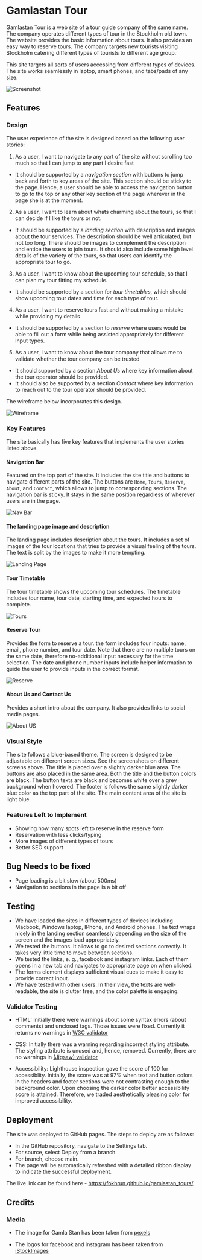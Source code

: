 # Gamlastan Tour

Gamlastan Tour is a web site of a tour guide company of the same name. The company operates different types of tour in the Stockholm old town. The website provides the basic information about tours. It also provides an easy way to reserve tours. The company targets new tourists visiting Stockholm catering different types of tourists to different age group. 

This site targets all sorts of users accessing from different types of devices. The site works seamlessly in laptop, smart phones, and tabs/pads of any size. 

![Screenshot](https://github.com/fokhrun/gamlastan_tours/blob/main/images/screenshots.png)


## Features 

### Design

The user experience of the site is designed based on the following user stories:

1. As a user, I want to navigate to any part of the site without scrolling too much so that I can jump to any part I desire fast 
- It should be supported by a *navigation section* with buttons to jump back and forth to key areas of the site. This section should be sticky to the page. Hence, a user should be able to access the navigation button to go to the top or any other key section of the page wherever in the page she is at the moment. 
2. As a user, I want to learn about whats charming about the tours, so that I can decide if I like the tours or not. 
- It should be supported by a *landing section* with description and images about the tour services. The description should be well articulated, but not too long. There should be images to complement the description and entice the users to join tours. It should also include some high level details of the variety of the tours, so that users can identify the appropriate tour to go.
3. As a user, I want to know about the upcoming tour schedule, so that I can plan my tour fitting my schedule.
- It should be supported by a section for *tour timetables*, which should show upcoming tour dates and time for each type of tour. 
4. As a user, I want to reserve tours fast and without making a mistake while providing my details
- It should be supported by a section to *reserve* where users would be able to fill out a form while being assisted appropriately for different input types.
5. As a user, I want to know about the tour company that allows me to validate whether the tour company can be trusted
- It should supported by a section *About Us* where key information about the tour operator should be provided. 
- It should also be supported by a section *Contact* where key information to reach out to the tour operator should be provided. 

The wireframe below incorporates this design. 

![Wireframe](https://github.com/fokhrun/gamlastan_tours/blob/main/images/wireframe.png)

### Key Features

The site basically has five key features that implements the user stories listed above. 

#### Navigation Bar

Featured on the top part of the site. It includes the site title and buttons to navigate different parts of the site. The buttons are `Home`, `Tours`, `Reserve`, `About`, and `Contact`, which allows to jump to corresponding sections. The navigation bar is sticky. It stays in the same position regardless of wherever users are in the page. 

![Nav Bar](https://github.com/fokhrun/gamlastan_tours/blob/main/images/navigation.png)

#### The landing page image and description

The landing page includes description about the tours. It includes a set of images of the tour locations that tries to provide a visual feeling of the tours. The text is split by the images to make it more tempting.

![Landing Page](https://github.com/fokhrun/gamlastan_tours/blob/main/images/landing_section.png)

#### Tour Timetable

The tour timetable shows the upcoming tour schedules. The timetable includes tour name, tour date, starting time, and expected hours to complete.

![Tours](https://github.com/fokhrun/gamlastan_tours/blob/main/images/tours.png)

#### Reserve Tour

Provides the form to reserve a tour. the form includes four inputs: name, email, phone number, and tour date. Note that there are no multiple tours on the same date, therefore no-additional input necessary for the time selection. The date and phone number inputs include helper information to guide the user to provide inputs in the correct format.

![Reserve](https://github.com/fokhrun/gamlastan_tours/blob/main/images/reserve.png)

#### About Us and Contact Us

Provides a short intro about the company. It also provides links to social media pages.

![About US](https://github.com/fokhrun/gamlastan_tours/blob/main/images/about_us.png)

### Visual Style

The site follows a blue-based theme. The screen is designed to be adjustable on different screen sizes. See the screenshots on different screens above. The title is placed over a slightly darker blue area. The buttons are also placed in the same area. Both the title and the button colors are black. The button texts are black and becomes white over a grey background when hovered. The footer is follows the same slightly darker blue color as the top part of the site. The main content area of the site is light blue.

### Features Left to Implement

- Showing how many spots left to reserve in the reserve form
- Reservation with less clicks/typing
- More images of different types of tours
- Better SEO support

## Bug Needs to be fixed

- Page loading is a bit slow (about 500ms)
- Navigation to sections in the page is a bit off

## Testing 

- We have loaded the sites in different types of devices including Macbook, Windows laptop, IPhone, and Android phones. The text wraps nicely in the landing section seamlessly depending on the size of the screen and the images load appropriately.
- We tested the buttons. It allows to go to desired sections correctly. It takes very little time to move between sections.
- We tested the links, e. g., facebook and instagram links. Each of them opens in a new tab and navigates to appropriate page on when clicked. 
- The forms element displays sufficient visual cues to make it easy to provide correct input. 
- We have tested with other users. In their view, the texts are well-readable, the site is clutter free, and the color palette is engaging. 

### Validator Testing 

- HTML: Initially there were warnings about some syntax errors (about comments) and unclosed tags. Those issues were fixed. Currently it returns no warnings in [W3C validator](https://validator.w3.org/nu/?doc=https%3A%2F%2Ffokhrun.github.io%2Fgamlastan_tours%2F)
- CSS: Initially there was a warning regarding incorrect styling attribute. The styling attribute is unused and, hence, removed. 
Currently, there are no warnings in [(Jigsaw) validator](https://jigsaw.w3.org/css-validator/validator?uri=https%3A%2F%2Ffokhrun.github.io%2Fgamlastan_tours%2F&profile=css3svg&usermedium=all&warning=1&vextwarning=&lang=en)

- Accessibility: Lighthouse inspection gave the score of 100 for accessiblity. Initially, the score was at 97% when text and button colors in the headers and footer sections were not contrasting enough to the background color. Upon choosing the darker color better accessibility score is attained. Therefore, we traded aesthetically pleasing color for improved accessibility. 

## Deployment

The site was deployed to GitHub pages. The steps to deploy are as follows: 
  - In the GitHub repository, navigate to the Settings tab.
  - For source, select Deploy from a branch.
  - For branch, choose main.
  - The page will be automatically refreshed with a detailed ribbon display to indicate the successful deployment. 

The live link can be found here - https://fokhrun.github.io/gamlastan_tours/ 

## Credits 

### Media

- The image for Gamla Stan has been taken from [pexels](https://www.istockphoto.com/se/foto/aerial-panorama-%C3%B6ver-stockholm-sverige-gm642182274-116549139?utm_campaign=srp_photos_limitedresults&utm_content=https%3A%2F%2Fwww.pexels.com%2Fsearch%2Fgamla%2520stan%2F&utm_medium=affiliate&utm_source=pexels&utm_term=gamla+stan)

- The logos for facebook and instagram has been taken from [iStockImages](https://www.istockphoto.com/se/foto/samling-av-popul%C3%A4ra-sociala-medier-logotyper-tryckt-p%C3%A5-vitt-papper-facebook-instagram-gm1028361154-275672172?phrase=facebook+logo)
